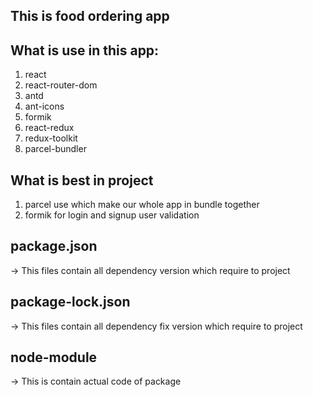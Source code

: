 ## This is food ordering app

## What is use in this app:

1. react
2. react-router-dom
3. antd
4. ant-icons
5. formik
6. react-redux
7. redux-toolkit
8. parcel-bundler

## What is best in project

1. parcel use which make our whole app in bundle together
2. formik for login and signup user validation

## package.json

-> This files contain all dependency version which require to project

## package-lock.json

-> This files contain all dependency fix version which require to project

## node-module

-> This is contain actual code of package
